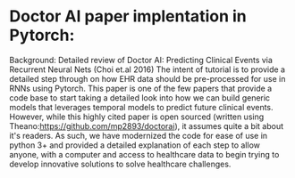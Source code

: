 # Doctor AI paper implentation in Pytorch:
Background: Detailed review of Doctor AI: Predicting Clinical Events via Recurrent Neural Nets (Choi et.al 2016)
The intent of tutorial is to provide a detailed step through on how EHR data should be pre-processed for use in RNNs using Pytorch. This paper is one of the few papers that provide a code base to start taking a detailed look into how we can build generic models that leverages temporal models to predict future clinical events. However, while this highly cited paper is open sourced (written using Theano:https://github.com/mp2893/doctorai), it assumes quite a bit about it's readers. As such, we have modernized the code for ease of use in python 3+ and provided a detailed explanation of each step to allow anyone, with a computer and access to healthcare data to begin trying to develop innovative solutions to solve healthcare challenges.
